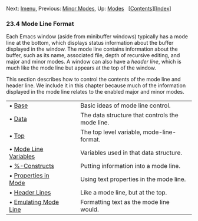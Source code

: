 

Next: [Imenu](Imenu.html), Previous: [Minor Modes](Minor-Modes.html), Up: [Modes](Modes.html)   \[[Contents](index.html#SEC_Contents "Table of contents")]\[[Index](Index.html "Index")]

### 23.4 Mode Line Format

Each Emacs window (aside from minibuffer windows) typically has a mode line at the bottom, which displays status information about the buffer displayed in the window. The mode line contains information about the buffer, such as its name, associated file, depth of recursive editing, and major and minor modes. A window can also have a *header line*, which is much like the mode line but appears at the top of the window.

This section describes how to control the contents of the mode line and header line. We include it in this chapter because much of the information displayed in the mode line relates to the enabled major and minor modes.

|                                                   |    |                                                 |
| :------------------------------------------------ | -- | :---------------------------------------------- |
| • [Base](Mode-Line-Basics.html)                   |    | Basic ideas of mode line control.               |
| • [Data](Mode-Line-Data.html)                     |    | The data structure that controls the mode line. |
| • [Top](Mode-Line-Top.html)                       |    | The top level variable, mode-line-format.       |
| • [Mode Line Variables](Mode-Line-Variables.html) |    | Variables used in that data structure.          |
| • [%-Constructs](_0025_002dConstructs.html)       |    | Putting information into a mode line.           |
| • [Properties in Mode](Properties-in-Mode.html)   |    | Using text properties in the mode line.         |
| • [Header Lines](Header-Lines.html)               |    | Like a mode line, but at the top.               |
| • [Emulating Mode Line](Emulating-Mode-Line.html) |    | Formatting text as the mode line would.         |
